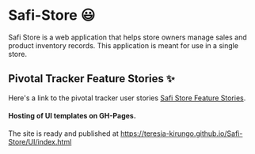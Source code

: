 # Safi-Store :smiley:
Safi Store is a web application that helps store owners manage sales and product inventory records. This application is meant for use in a single store.

## Pivotal Tracker Feature Stories :sparkles:

Here's a link to the pivotal tracker user stories [Safi Store Feature Stories](https://www.pivotaltracker.com/n/projects/2463679).

#### Hosting of UI templates on GH-Pages.
The site is ready and published at https://teresia-kirungo.github.io/Safi-Store/UI/index.html


